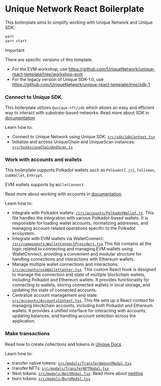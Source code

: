 # Unique Network React Boilerplate

This boilerplate aims to simplify working with Unique Network and Unique SDK.

```sh
yarn
yarn start
```

> [!IMPORTANT]
> There are specific versions of this template:
> - For the EVM workshop, use https://github.com/UniqueNetwork/unique-react-template/tree/workshop-evm
> - For the legacy version of Unique SDK-1.0, use https://github.com/UniqueNetwork/unique-react-template/tree/sdk-1


### Connect to Unique SDK

This boilerplate utilizes `@unique-nft/sdk` which allows an easy and efficient way to interact with substrate-based networks. Read more about SDK in [documentation](https://docs.unique.network/build/sdk/getting-started.html)

Learn how to:

- Connect to Unique Network using Unique SDK: [`src/sdk/SdkContext.tsx`](./src/sdk/SdkContext.tsx)
- Initialize and access UniqueChain and UniqueScan instances: [`src/hooks/useChainAndScan.ts`](./src/hooks/useChainAndScan.ts)

### Work with accounts and wallets

This boilerplate supports Polkadot wallets such as `Polkadot{.js}`, `Talisman`, `SubWallet`, `Enkrypt`.

EVM wallets supports by `WalletConnect`.

Read more about working with accounts in [documentation](https://docs.unique.network/tutorials/work-with-accounts.html) 

Learn how to:

- Integrate with Polkadot wallets: [`/src/accounts/PolkadotWallet.ts`](./src/accounts/PolkadotWallet.ts). This file handles the integration with various Polkadot-based wallets. It is responsible for loading wallet accounts, normalizing addresses, and managing account-related operations specific to the Polkadot ecosystem.
- Integrate with EVM wallets via WalletConnect: [`/src/components/WalletConnectProviders.tsx`](./src/components/WalletConnectProviders.tsx) This file contains all the logic related to connecting and managing EVM wallets using WalletConnect, providing a convenient and modular structure for handling connections and interactions with Ethereum wallets.
- Manage multiple wallet connections and interactions: [`src/accounts/useWalletCenter.tsx`](./src/accounts/useWalletCenter.tsx). This custom React hook is designed to manage the connection and state of multiple blockchain wallets, including Polkadot and Ethereum wallets. It provides functionality for connecting to wallets, storing connected wallets in local storage, and updating the state of connected accounts.
- Centralize account management and state: [`src/accounts/AccountsContext.tsx`](./src/accounts/AccountsContext.tsx). This file sets up a React context for managing blockchain accounts, including both Polkadot and Ethereum wallets. It provides a unified interface for interacting with accounts, updating balances, and handling account selection across the application.

### Make transactions

Read how to create collections and tokens in [Unique Docs](https://docs.unique.network/build/sdk/v2/balances.html)

Learn how to:

- transfer native tokens: [`src/modals/TransferAmountModal.tsx`](./src/modals/TransferAmountModal.tsx)
- transfer NFTs: [`src/modals/TransferNFTModal.tsx`](./src/modals/TransferNFTModal.tsx)
- Nest tokens: [`src/modals/NestModal.tsx`](./src/modals/NestModal.tsx). Read more about [nesting](https://docs.unique.network/build/sdk/v2/tokens.html#nesting)
- burn tokens: [`src/modals/BurnModal.tsx`](./src/modals/BurnModal.tsx)
